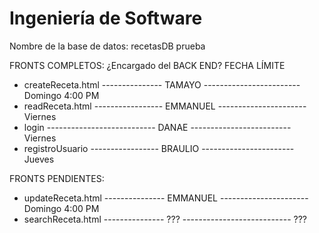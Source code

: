 # Ingeniería de Software

Nombre de la base de datos: recetasDB
prueba

FRONTS COMPLETOS:                   ¿Encargado del BACK END?        FECHA LÍMITE
- createReceta.html --------------- TAMAYO ------------------------ Domingo 4:00 PM
- readReceta.html ----------------- EMMANUEL ---------------------- Viernes
- login --------------------------- DANAE ------------------------- Viernes
- registroUsuario ----------------- BRAULIO ----------------------- Jueves

FRONTS PENDIENTES:
- updateReceta.html --------------- EMMANUEL ---------------------- Domingo 4:00 PM
- searchReceta.html --------------- ??? --------------------------- ???
